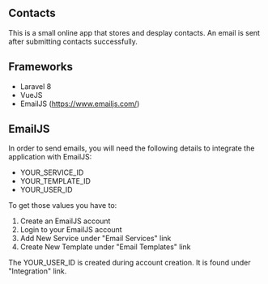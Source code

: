 ## Contacts

This is a small online app that stores and desplay contacts. An email is sent after submitting contacts successfully.

## Frameworks

- Laravel 8
- VueJS
- EmailJS (https://www.emailjs.com/)

## EmailJS

In order to send emails, you will need the following details to integrate the application with EmailJS:
- YOUR_SERVICE_ID
- YOUR_TEMPLATE_ID
- YOUR_USER_ID

To get those values you have to:
1. Create an EmailJS account
2. Login to your EmailJS account
3. Add New Service under "Email Services" link
4. Create New Template under "Email Templates" link

The YOUR_USER_ID is created during account creation. It is found under "Integration" link.
